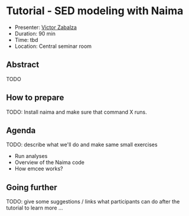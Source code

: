 # Tutorial - SED modeling with Naima

* Presenter: [Victor Zabalza](https://github.com/zblz)
* Duration: 90 min
* Time: tbd
* Location: Central seminar room

## Abstract

TODO

## How to prepare

TODO: Install naima and make sure that command X runs.

## Agenda

TODO: describe what we'll do and make same small exercises

- Run analyses
- Overview of the Naima code
- How emcee works?

## Going further

TODO: give some suggestions / links what participants can do
after the tutorial to learn more ...
